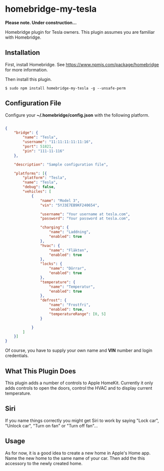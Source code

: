 # homebridge-my-tesla

**Please note. Under construction...**

Homebridge plugin for Tesla owners. This plugin assumes you are familiar with Homebridge. 

## Installation

First, install Homebridge. See https://www.npmjs.com/package/homebridge
for more information.

Then install this plugin.

    $ sudo npm install homebridge-my-tesla -g --unsafe-perm


## Configuration File

Configure your **~/.homebridge/config.json** with the following platform.

```json

{
    "bridge": {
        "name": "Tesla",
        "username": "11:11:11:11:11:16",
        "port": 51821,
        "pin": "111-11-116"
    },

    "description": "Sample configuration file",

    "platforms": [{
        "platform": "Tesla",
        "name": "Tesla",
        "debug": false,
        "vehicles": [
            {         
                "name": "Model 3",       
                "vin": "5YJ3E7EB9KF240654",

                "username": "Your username at tesla.com",
                "password": "Your password at tesla.com",

                "charging": {
                    "name": "Laddning",
                    "enabled": true
                },
                "hvac": {
                    "name": "Fläkten",
                    "enabled": true
                },
                "locks": {
                    "name": "Dörrar",
                    "enabled": true
                },
                "temperature": {
                    "name": "Temperatur",
                    "enabled": true
                },
                "defrost": {
                    "name": "Frostfri",
                    "enabled": true,
                    "temperatureRange": [0, 5]
                }

            }
        ]
    }]
}

```

Of course, you have to supply your own name and **VIN** number and login credentials.


## What This Plugin Does

This plugin adds a number of controls to Apple HomeKit. Currently
it only adds controls to open the doors, control the HVAC and to display current temperature.

## Siri

If you name things correctly you might get Siri to work by saying "Lock car", "Unlock car", "Turn on fan" or "Turn off fan"...

## Usage

As for now, it is a good idea to create a new home in Apple's Home app. Name
the new home to the same name of your car. Then add the this accessory to the newly created home.

